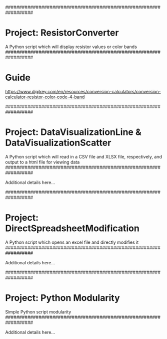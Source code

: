 ##################################################################
# Project: ResistorConverter
A Python script which will display resistor values or color bands
##################################################################

# Guide
https://www.digikey.com/en/resources/conversion-calculators/conversion-calculator-resistor-color-code-4-band

##################################################################
# Project: DataVisualizationLine & DataVisualizationScatter
A Python script which will read in a CSV file and XLSX file,
respectively, and output to a html file for viewing data
##################################################################

Additional details here...

##################################################################
# Project: DirectSpreadsheetModification
A Python script which opens an excel file and directly modifies it
##################################################################

Additional details here...

##################################################################
# Project: Python Modularity
Simple Python script modularity
##################################################################

Additional details here...
